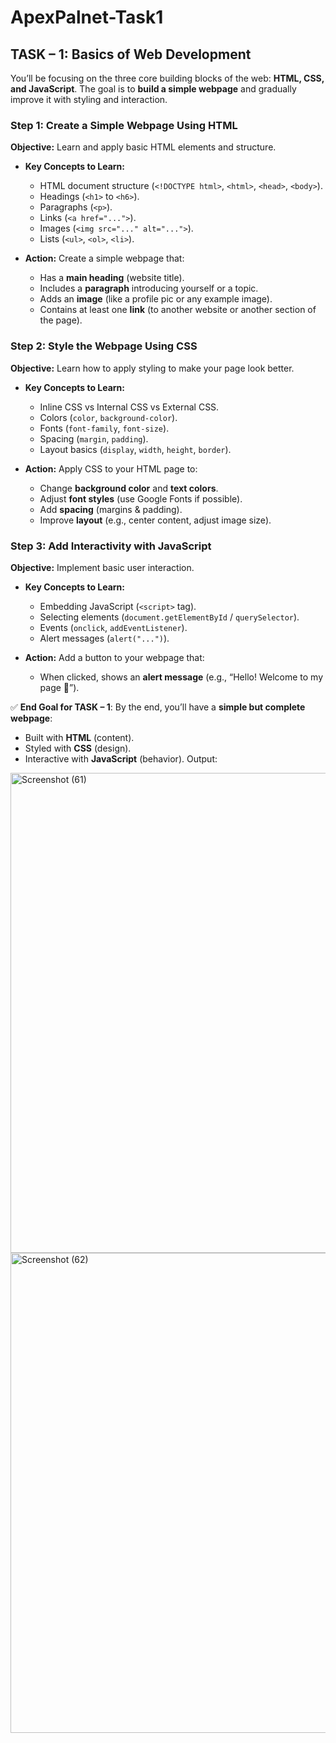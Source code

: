 # ApexPalnet-Task1


## **TASK – 1: Basics of Web Development**

You’ll be focusing on the three core building blocks of the web: **HTML, CSS, and JavaScript**. The goal is to **build a simple webpage** and gradually improve it with styling and interaction.

### **Step 1: Create a Simple Webpage Using HTML**

**Objective:** Learn and apply basic HTML elements and structure.

* **Key Concepts to Learn:**

  * HTML document structure (`<!DOCTYPE html>`, `<html>`, `<head>`, `<body>`).
  * Headings (`<h1>` to `<h6>`).
  * Paragraphs (`<p>`).
  * Links (`<a href="...">`).
  * Images (`<img src="..." alt="...">`).
  * Lists (`<ul>`, `<ol>`, `<li>`).

* **Action:**
  Create a simple webpage that:

  * Has a **main heading** (website title).
  * Includes a **paragraph** introducing yourself or a topic.
  * Adds an **image** (like a profile pic or any example image).
  * Contains at least one **link** (to another website or another section of the page).

### **Step 2: Style the Webpage Using CSS**

**Objective:** Learn how to apply styling to make your page look better.

* **Key Concepts to Learn:**

  * Inline CSS vs Internal CSS vs External CSS.
  * Colors (`color`, `background-color`).
  * Fonts (`font-family`, `font-size`).
  * Spacing (`margin`, `padding`).
  * Layout basics (`display`, `width`, `height`, `border`).

* **Action:**
  Apply CSS to your HTML page to:

  * Change **background color** and **text colors**.
  * Adjust **font styles** (use Google Fonts if possible).
  * Add **spacing** (margins & padding).
  * Improve **layout** (e.g., center content, adjust image size).

### **Step 3: Add Interactivity with JavaScript**

**Objective:** Implement basic user interaction.

* **Key Concepts to Learn:**

  * Embedding JavaScript (`<script>` tag).
  * Selecting elements (`document.getElementById` / `querySelector`).
  * Events (`onclick`, `addEventListener`).
  * Alert messages (`alert("...")`).

* **Action:**
  Add a button to your webpage that:

  * When clicked, shows an **alert message** (e.g., “Hello! Welcome to my page 🎉”).

✅ **End Goal for TASK – 1**:
By the end, you’ll have a **simple but complete webpage**:

* Built with **HTML** (content).
* Styled with **CSS** (design).
* Interactive with **JavaScript** (behavior).
Output:
<img width="1366" height="768" alt="Screenshot (61)" src="https://github.com/user-attachments/assets/f6b234d6-b76e-4441-bcee-3aad63210ae9" />
<img width="1366" height="768" alt="Screenshot (62)" src="https://github.com/user-attachments/assets/de90612b-1798-4214-9bb1-dd8c02ba82da" />

